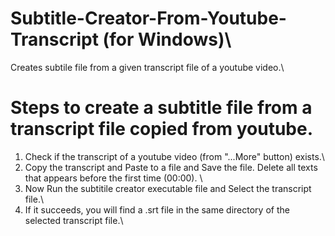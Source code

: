 # Subtitle-Creator-From-Youtube-Transcript (for Windows)\\
Creates subtile file from a given transcript file of a youtube video.\\

Steps to create a subtitle file from a transcript file copied from youtube.
==================

1. Check if the transcript of a youtube video (from "...More" button) exists.\\
2. Copy the transcript and Paste to a file and Save the file. Delete all texts that appears before the first time (00:00). \\
3. Now Run the subtitile creator executable file and Select the transcript file.\\
4. If it succeeds, you will find a .srt file in the same directory of the selected transcript file.\\
